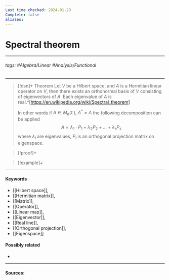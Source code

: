 ```yaml
---
Last time checked: 2024-01-23
Complete: false
aliases:
---
```

# Spectral theorem
***
###### tags: #Algebra/Linear #Analysis/Functional 
***
>[!dsn]+ Theorem
>Let $V$ be a Hilbert space, and $A$ is a Hermitian linear operator on $V$, then there exists an orthonormal basis of $V$ consisting of eigenvectors of $A$. Each eigenvalue of $A$ is real.^[https://en.wikipedia.org/wiki/Spectral_theorem]
>
>In other words if $A\in M_{n}(\mathbb{C})$, $A^{*}=A$ the following decomposition can be applied
>$$A=\lambda_{1}\cdot P_{1}+\lambda_{2}P_{2}+\dots+\lambda_{s}P_{s}$$
>where $\lambda_{i}$ are eigenvalues, $P_{i}$ is an orthogonal projection matrix on eigenspace.

>[!proof]+
>

>[!example]+ 
>
***
#### Keywords
- [[Hilbert space]],
- [[Hermitian matrix]],
- [[Matrix]],
- [[Operator]],
- [[Linear map]],
- [[Eigenvector]],
- [[Real line]],
- [[Orthogonal projection]],
- [[Eigenspace]]
#### Possibly related
- 
***
#### Sources: